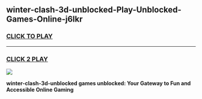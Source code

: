 
## winter-clash-3d-unblocked-Play-Unblocked-Games-Online-j6lkr
<h3>
<a href="https://premium76.site?title=winter-clash-3d-unblocked&ref=25A">CLICK TO PLAY</a></h3>
<hr>

<h3>
<a href="https://premium76.site?title=winter-clash-3d-unblocked&ref=25A">CLICK 2 PLAY</a>
  
</h3>

<a href="https://premium76.site?title=winter-clash-3d-unblocked&ref=25A"><img src="https://clearcache.store/games.png"></a>


**winter-clash-3d-unblocked games unblocked: Your Gateway to Fun and Accessible Online Gaming**
